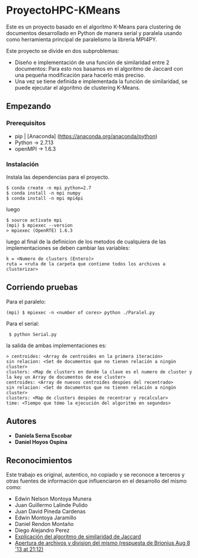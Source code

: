 # ProyectoHPC-KMeans

Este es un proyecto basado en el algoritmo K-Means para clustering de documentos desarrollado en Python de manera serial y paralela usando como herramienta principal de paralelismo la libreria MPI4PY.

Este proyecto se divide en dos subproblemas:
- Diseño e implementación de una función de similaridad entre 2 documentos: Para esto nos basamos en el algoritmo de Jaccard con una pequeña modificación para hacerlo más preciso.
- Una vez se tiene definida e implementada la función de similaridad, se puede ejecutar el algoritmo de clustering K-Means.
  
## Empezando

### Prerequisitos

- pip | [Anaconda] (https://anaconda.org/anaconda/python)
- Python -> 2.7.13
- openMPI -> 1.6.3


### Instalación

Instala las dependencias para el proyecto.

```
$ conda create -n mpi python=2.7
$ conda install -n mpi numpy
$ conda install -n mpi mpi4pi
```
luego

```
$ source activate mpi
(mpi) $ mpiexec --version
> mpiexec (OpenRTE) 1.6.3
```

luego al final de la definicion de los metodos de cualquiera de las implementaciones se deben cambiar las variables:

```
k = <Numero de clusters (Entero)>
ruta = <ruta de la carpeta que contiene todos los archivos a clusterizar>
```

## Corriendo pruebas

Para el paralelo:

```
(mpi) $ mpiexec -n <number of cores> python ./Paralel.py

```
Para el serial:

```
 $ python Serial.py

```
la salida de ambas implementaciones es:

```
> centroides: <Array de centroides en la primera iteración>
sin relacion: <Set de documentos que no tienen relación a ningún cluster>
clusters: <Map de clusters en donde la clave es el numero de cluster y la key un Array de documentos de ese cluster>
centroides: <Array de nuevos centroides despúes del recentrado>
sin relacion: <Set de documentos que no tienen relación a ningún cluster>
clusters: <Map de clusters despúes de recentrar y recalcular>
time: <Tiempo que tómo la ejecución del algoritmo en segundos>

```


## Autores

* **Daniela Serna Escobar**
* **Daniel Hoyos Ospina**


## Reconocimientos
Este trabajo es original, autentico, no copiado y se reconoce a terceros y otras fuentes de información que influenciaron en el desarrollo del mismo como:

* Edwin Nelson Montoya Munera
* Juan Guillermo Lalinde Pulido
* Juan David Pineda Cardenas
* Edwin Montoya Jaramillo
* Daniel Rendon Montaño
* Diego Alejandro Perez
* [Explicación del algoritmo de similaridad de Jaccard](http://techinpink.com/)
* [Apertura de archivos y division del mismo (respuesta de Brionius  Aug 8 '13 at 21:12)](https://stackoverflow.com/questions/18135967/creating-a-list-of-every-word-from-a-text-file-without-spaces-punctuation)
